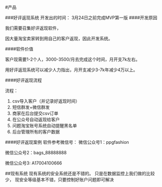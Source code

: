 #产品

###好评返现系统
开发出的时间： 3月24日之前完成MVP第一版
####开发原因

我们需要召集好评返现软件，

因大量淘宝卖家转到用自己的客户返现，因此开发系统。

####软件价值

客户现需要1-2个人，3000-3500/月去完成这个时间，月开支7k左右。

用好评返现系统可以减少人力指出，月开支减少3-7k年减少4万以上。

####好评返现流程

流程：

1.  csv导入客户（并记录好返现时间）
2.  短信群发+微信群发
3.  商家在后台提交csv订单
4.  在公众号自动返现给客户
5.  问题淘宝账号系统自动提醒黑名单
7.  后台管理所有的客户数据

####好评返现案例
软件参考微信号：
微信公众号1：ppgfashion

微信公众号2：bags_88888888

微信公众号3: A17004100666

##现有系统
现有系统的安全系统还是不错的。
只是在数据监控上我们做的比较少，
现安全等级基本不错，只要控制好账户问题即可解决